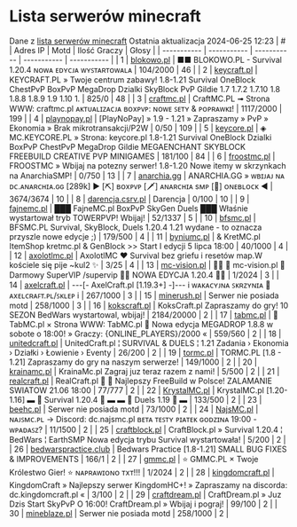
# Lista serwerów minecraft
Dane z [lista serwerów minecraft](https://mcserwery.pl/)
Ostatnia aktualizacja 2024-06-25 12:23
| # | Adres IP | Motd | Ilość Graczy | Głosy |
| ----------- | ----------- | ----------- | ----------- | ----------- |
| 1 | 	[blokowo.pl](https://mcserwery.pl/serwery/minecraft/98/) | ■■ BLOKOWO.PL - Survival 1.20.4 ɴᴏᴡᴀ ᴇᴅʏᴄᴊᴀ ᴡʏꜱᴛᴀʀᴛᴏᴡᴀʟᴀ | 104/2000 | 46 |
| 2 | 	[keycraft.pl](https://mcserwery.pl/serwery/minecraft/255/) | KEYCRAFT.PL » Twoje centrum zabawy! 1.8-1.21 Survival OneBlock ChestPvP BoxPvP MegaDrop Dzialki SkyBlock PvP Gildie 1.7 1.7.2 1.7.10 1.8 1.8.8 1.8.9 1.9 1.10 1. | 825/0 | 48 |
| 3 | 	[craftmc.pl](https://mcserwery.pl/serwery/minecraft/87/) | CraftMC.PL ➟ Strona WWW: craftmc.pl ᴀᴋᴛᴜᴀʟɪᴢᴀᴄᴊᴀ ʙᴏxᴘᴠᴘ: ɴᴏᴡᴇ ꜱᴇᴛʏ & ᴘᴏᴘʀᴀᴡᴋɪ! | 1117/2000 | 199 |
| 4 | 	[playnopay.pl](https://mcserwery.pl/serwery/minecraft/257/) | [PlayNoPay] » 1.9 - 1.21 » Zapraszamy » PvP » Ekonomia » Brak mikrotransakcji/P2W | 0/50 | 109 |
| 5 | 	[keycore.pl](https://mcserwery.pl/serwery/minecraft/252/) | ◈ MC.KEYCORE.PL » Strona: keycore.pl 1.8-1.21 Survival OneBlock Dzialki BoxPvP ChestPvP MegaDrop Gildie MEGAENCHANT SKYBLOCK FREEBUILD CREATIVE PVP MINIGAMES | 181/100 | 84 |
| 6 | 	[froostmc.pl](https://mcserwery.pl/serwery/minecraft/263/) |  FROOSTMC » Wbijaj na potezny serwer! 1.8-1.20 Nowe itemy w skrzynkach na AnarchiaSMP! | 0/750 | 13 |
| 7 | 	[anarchia.gg](https://mcserwery.pl/serwery/minecraft/14/) | ANARCHIA.GG » ᴡʙɪᴊᴀᴊ ɴᴀ ᴅᴄ.ᴀɴᴀʀᴄʜɪᴀ.ɢɢ [289k] ► [⛏] ʙᴏхᴘᴠᴘ  [🗡] ᴀɴᴀʀᴄʜɪᴀ ѕᴍᴘ  [🎣] ᴏɴᴇʙʟᴏᴄᴋ ◄ | 3674/3674 | 10 |
| 8 | 	[darencja.csrv.pl](https://mcserwery.pl/serwery/minecraft/9/) | Darencja | 0/100 | 10 |
| 9 | 	[fajnemc.pl](https://mcserwery.pl/serwery/minecraft/100/) | ███ FajneMC.pl  BoxPvP  SkyGen  Duels ███ Właśnie wystartował tryb TOWERPVP! Wbijaj! | 52/1337 | 5 |
| 10 | 	[bfsmc.pl](https://mcserwery.pl/serwery/minecraft/2/) | BFSMC.PL  Survival, SkyBlock, Duels  1.20.4 1.21 wydane - to oznacza przyszle nowe edycje ;) | 179/500 | 4 |
| 11 | 	[byniumc.pl](https://mcserwery.pl/serwery/minecraft/157/) | & KretMC.pl  ItemShop kretmc.pl & GenBlock >> Start I edycji 5 lipca 18:00 | 40/1000 | 4 |
| 12 | 	[axolotlmc.pl](https://mcserwery.pl/serwery/minecraft/251/) | AxolotlMC ❤ Survival bez griefu i resetów map.W kościele się pije ~kul2 ✨ | 3/25 | 4 |
| 13 | 	[mc-vision.pl](https://mcserwery.pl/serwery/minecraft/211/) |   mc-vision.pl  Darmowy SuperVIP /supervip  NOWA EDYCJA 1.20.4  | 1/2024 | 3 |
| 14 | 	[axelcraft.pl](https://mcserwery.pl/serwery/minecraft/223/) | ---[- AxelCraft.pl [1.19.3+] -]--- i ᴡᴀᴋᴀᴄʏᴊɴᴀ ꜱᴋʀᴢʏɴɪᴀ ➡ ᴀxᴇʟᴄʀᴀꜰᴛ.ᴘʟ/ꜱᴋʟᴇᴘ i | 267/1000 | 3 |
| 15 | 	[minerush.pl](https://mcserwery.pl/serwery/minecraft/749/) | Serwer nie posiada motd | 258/1000 | 3 |
| 16 | 	[kokscraft.pl](https://mcserwery.pl/serwery/minecraft/1/) | KoksCraft.pl  Zapraszamy do gry! 10 SEZON BedWars wystartowal, wbijaj! | 2184/20000 | 2 |
| 17 | 	[tabmc.pl](https://mcserwery.pl/serwery/minecraft/3/) | ◈ TabMC.pl × Strona WWW: TabMC.pl  ◈ Nowa edycja MEGADROP 1.8.8 w sobote o 18:00! » Graczy: {ONLINE_PLAYERS}/2000 « | 559/560 | 2 |
| 18 | 	[unitedcraft.pl](https://mcserwery.pl/serwery/minecraft/11/) | UnitedCraft.pl ¦ SURVIVAL & DUELS ¦ 1.21 Zadania › Ekonomia › Działki › Łowienie › Eventy | 26/200 | 2 |
| 19 | 	[tormc.pl](https://mcserwery.pl/serwery/minecraft/35/) | TORMC.PL [1.8 - 1.21] Zapraszamy do gry na naszym serwerze! | 149/1000 | 2 |
| 20 | 	[krainamc.pl](https://mcserwery.pl/serwery/minecraft/39/) | KrainaMc.pl  Zagraj juz teraz razem z nami! | 5/500 | 2 |
| 21 | 	[realcraft.pl](https://mcserwery.pl/serwery/minecraft/63/) | RealCraft.pl   Najlepszy FreeBuild w Polsce! ZALAMANIE SWIATOW 21.06 18:00 | 77/777 | 2 |
| 22 | 	[KrystalMC.pl](https://mcserwery.pl/serwery/minecraft/202/) | KrystalMC.pl [1.20-1.16] ▬ ⛏ Survival 1.20.4 ⛏ ▬ ▬ ✩ Duels 1.19 ✩ ▬ | 133/500 | 2 |
| 23 | 	[beehc.pl](https://mcserwery.pl/serwery/minecraft/227/) | Serwer nie posiada motd | 73/1000 | 2 |
| 24 | 	[NajsMC.pl](https://mcserwery.pl/serwery/minecraft/237/) | ɴᴀᴊꜱᴍᴄ.ᴘʟ → Discord: dc.najsmc.pl ʙᴇᴛᴀ ᴛᴇꜱᴛʏ ᴘɪᴀᴛᴇᴋ ɢᴏᴅᴢɪɴᴀ 19:00 - ᴡᴘᴀᴅᴀꜱᴢ? | 11/1500 | 2 |
| 25 | 	[craftblock.pl](https://mcserwery.pl/serwery/minecraft/280/) | CraftBlock.pl » Survival 1.20.4 ¦ BedWars ¦ EarthSMP Nowa edycja trybu Survival wystartowała! | 5/200 | 2 |
| 26 | 	[bedwarspractice.club](https://mcserwery.pl/serwery/minecraft/283/) | Bedwars Practice [1.8-1.21] SMALL BUG FIXES & IMPROVEMENTS | 166/1 | 2 |
| 27 | 	[gmmc.pl](https://mcserwery.pl/serwery/minecraft/292/) | ⭐ GMMC.PL × Twoje Królestwo Gier! ⭐ ɴᴀᴘʀᴀᴡɪᴏɴᴏ ᴛxᴛ!!! | 1/2024 | 2 |
| 28 | 	[kingdomcraft.pl](https://mcserwery.pl/serwery/minecraft/324/) | KingdomCraft » Najlepszy serwer KingdomHC+!  » Zapraszamy na discorda: dc.kingdomcraft.pl « | 3/100 | 2 |
| 29 | 	[craftdream.pl](https://mcserwery.pl/serwery/minecraft/746/) | CraftDream.pl » Juz Dzis Start SkyPvP O 16:00! CraftDream.pl » Wbijaj i pograj! | 99/100 | 2 |
| 30 | 	[mineblaze.pl](https://mcserwery.pl/serwery/minecraft/751/) | Serwer nie posiada motd | 258/1000 | 2 |
